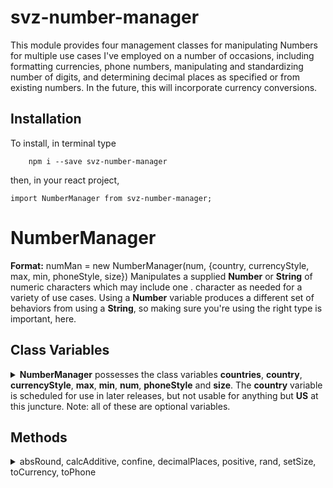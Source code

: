 # svz-number-manager

This module provides four management classes for manipulating Numbers for multiple use cases I've employed on a number of occasions, including formatting currencies, phone numbers, manipulating and standardizing number of digits, and determining decimal places as specified or from existing numbers. In the future, this will incorporate currency conversions.

## Installation
To install, in terminal type

```
	npm i --save svz-number-manager
```

then, in your react project,

```
import NumberManager from svz-number-manager;
```  


# NumberManager

**Format:** numMan = new NumberManager(num, {country, currencyStyle, max, min, phoneStyle, size})
Manipulates a supplied <strong>Number</strong> or <strong>String</strong> of numeric characters which may include one . character as needed for a variety of use cases. Using a <strong>Number</strong> variable produces a different set of behaviors from using a <strong>String</strong>, so making sure you're using the right type is important, here.</summary>

## Class Variables
<details><summary><strong>NumberManager</strong> possesses the class variables <strong>countries</strong>, <strong>country</strong>, <strong>currencyStyle</strong>, <strong>max</strong>, <strong>min</strong>, <strong>num</strong>, <strong>phoneStyle</strong> and <strong>size</strong>. The <strong>country</strong> variable is scheduled for use in later releases, but not usable for anything but <strong>US</strong> at this juncture. Note: all of these are optional variables.</summary>
<p>

* **countries**  
**READ-ONLY**  
This is a list of the styling defaults for each country in a format shown here for the United States.

``
	US: {
		currency: {
			code: 'USD',
			format: "$*.##"
		},
		phone: "(###) ###-####"
	}
``

* **country**  
**Type: String**  
**Default:** US  
**Note:** This is more of a placeholder at the moment, as only US is implemented. Later, more will be added.
This value dictates the defaults for styling based on your country.

* **currencyStyle**  
**Type: String**  
**Default: this.countries[this.country].currency.format** || $\*:##  
This determines the default style for the **toCurrency** function.

* **max**  
**Type: Number**  
This determines the maximum numerical limit of the returned **Number** or **String**

* **min**  
**Type: Number**  
This determines the minimum numerical limit of the returned **Number** or **String**

* **num**  
**Type: Number** || **String**  
The default value used as a number. Automatically restricts by **min** and **max**, and applies **setSize** 

* **phoneStyle**  
**Type: String**  
**Default: this.countries[this.country].phone** || (###) ###-####  
This determines the default style for the **toPhone** function.

* **size**  
**Type: Number** || **String**  
The number of decimal spaces or length of the number (depending on whether **String** or **Number** is used in the function).  
**Note:** when using a **String**, **set** Behavior changes from simply the number itself to using that string to determine it. If a **.** character is found in the string, **size** is the number of decimal places in the **String** number. If no **.** character is found, **size** is the overall length of the **String**. Be conscious of this methodology, because if you want to include a **.** character, but are not attempting to find the decimal places, you will have to set **size** using a **Number**, instead. This functionality is included so that a value can be used as a "template" for determining **size** for NumberManager.

</p>	
</details>

## Methods

<details><summary>absRound, calcAdditive, confine, decimalPlaces, positive, rand, setSize, toCurrency, toPhone</summary>

### absRound(num, direction, size)
<details><summary>a function that rounds a value towards or away from zero.</summary>
<p>

* **num**  
**Type: Number** || **String**  
**Default: this.num**  
The target of the function.  

* **direction**  
**Type: String**  
**Valid Values:** floor || ceil  
**Default:** ceil  
If **floor** is used, it rounds towards 0. If **ceil** is used, it rounds away from 0.

* **absolute**  
**Type: Boolean**  
If **absolute** is set to true, the value is returned as always positive.


</details>

### calcAdditive (num, increment, max, init)
<details><summary>A function to determine how many times an incrementally increasing value can be within it.</summary>
<p>

* **num**  
**Type: Number** || **String**  
**Default: this.num**  
The target of the function.  

* **increment**  
**Type: Number**  
**Default:** 1  
The amount of incremental growth with each iteration.

* **max**  
**Type: Number**  
The maximum size of the incremental growth. If the incremental growth would exceed this value, **max** is used instead.

* **init**  
**Type: Number**  
**Default:** 0   
The initial amount the increment begins at (not including.

</p>
</details>

### confine(num, max, min)
<details><summary>A function that forces a number to remain within an upper and lower limit. </summary>
<p>

* **num**  
**Type: Number** || **String**  
**Default: this.num**  
The target of the function.  

* **max**  
**Type: Number**  
**Default: this.max**  
The maximum limit.


* **min**  
**Type: Number**  
**Default: this.min**  
The minimum limit.

</p>
</details>

### decimalPlaces(num)
<details><summary>A function to determine the number of decimal places in a number</summary>
<p>

* **num**  
**Type: Number** || **String**  
**Default: this.num**  
The target of the function.  

</p>
</details>

### positive(num, asDirection)
<details><summary>A function to determine if a number is positive or negative.</summary>
<p>

* **num**  
**Type: Number** || **String**  
**Default: this.num**  
The target of the function.

* **asDirection**  
**Type: Boolean**  
If **asDirection** is set to **true**, positive instead returns 1 for a positive number and -1 for a negative number. If it is **false**, it returns **true** for a positive number and **false** for a negative number.

</p>
</details>

### rand(max, min)
<details><summary>A function to create a randomized number in a range.</summary>
<p>

* **max**  
**Type: Number**  
**Default: this.max** || 99  
The maximum value for the returnved value. Inclusive.

* **min**  
**Type: Number**  
**Default: this.min** || 0  
The minimum value for the returned value. Inclusive.

</p>
</details>

### setSize(num, size)
<details><summary>A function that sets the decimal places of a number or the size of a number by adding suffix or prefix 0s.</summary>
<p>

* **num**  
**Type: Number** || **String**  
**Default: this.num**  
The target of the function.  

* **size**  
**Type: Number**  
**Default: this.size**  
If **num** is a **String**, this adds prefix zeroes until it is **size** length. If **num** is a **Number**, it fixes the decimal places to **size**.

</p>
</details>

### toCurrency(num, style)
<details><summary>Converts <strong>num</strong> to a currency format dictated by <strong>style.</strong></summary>
<p>

* **num**  
**Type: Number** || **String**  
**Default: this.num**  
The target of the function.  

* **style**  
**Type: String**  
**Default: this.currencyStyle**  
This dictates the formatting of the number, using **\*** to mean either all digits before the decimal or all digits following the decimal, and **#** to signify individual numbers.

</p>
</details>

### toPhone(num, style)
<details><summary>Converts <strong>num</strong> to a phone number in a format dictated by <strong>style</strong></summary>
<p>

* **num**  
**Type: Number**  
**Default: this.num**  
The number being used as the target of the function

* **style**  
**Type: String**  
**Default:** **this.phoneStyle**  
This dictates the formatting of the number, using **#** where the digits should be inserted.

</details>

</details>

